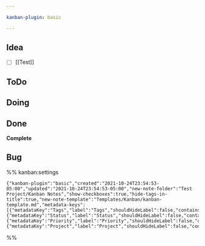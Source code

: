 ```yaml
---

kanban-plugin: basic

---
```


## Idea

- [ ] [[Test]]


## ToDo



## Doing



## Done

**Complete**


## Bug





%% kanban:settings
```
{"kanban-plugin":"basic","created":"2021-10-24T23:54:53-05:00","updated":"2021-10-24T23:54:53-05:00","new-note-folder":"Test Project/Kanban Notes","show-checkboxes":true,"hide-tags-in-title":true,"new-note-template":"Templates/Kanban/kanban-template.md","metadata-keys":[{"metadataKey":"Tags","label":"Tags","shouldHideLabel":false,"containsMarkdown":false},{"metadataKey":"Status","label":"Status","shouldHideLabel":false,"containsMarkdown":false},{"metadataKey":"Priority","label":"Priority","shouldHideLabel":false,"containsMarkdown":false},{"metadataKey":"Project","label":"Project","shouldHideLabel":false,"containsMarkdown":true}]}
```
%%